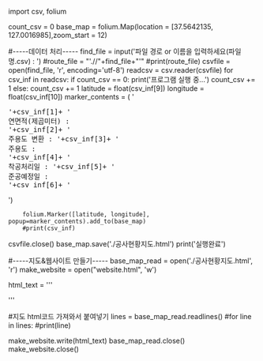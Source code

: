 import csv, folium

count_csv = 0
base_map = folium.Map(location = [37.5642135, 127.0016985],zoom_start = 12)


#-----데이터 처리-----
find_file = input('파일 경로 or 이름을 입력하세요(파일명.csv) : ')
#route_file = "'.//"+find_file+"'"
#print(route_file)
csvfile = open(find_file, 'r', encoding='utf-8')
readcsv = csv.reader(csvfile)
for csv_inf in readcsv:
    if count_csv == 0:
        print('프로그램 실행 중...')
        count_csv += 1
    else:
        count_csv += 1
        latitude = float(csv_inf[9])
        longitude = float(csv_inf[10])
        marker_contents = (
            '<pre>'+csv_inf[1]+
            '<br>연면적(제곱미터) : '+csv_inf[2]+
            '<br>주용도 변환 : '+csv_inf[3]+
            '<br>주용도 : '+csv_inf[4]+
            '<br>착공처리일 : '+csv_inf[5]+
            '<br>준공예정일 : '+csv_inf[6]+
            '</pre>') 
            
        folium.Marker([latitude, longitude], popup=marker_contents).add_to(base_map)
        #print(csv_inf)
        
csvfile.close()
base_map.save('./공사현황지도.html')
print('실행완료')
    
    
#-----지도&웹사이트 만들기-----
base_map_read = open('./공사현황지도.html', 'r')
make_website = open("website.html", 'w')

html_text = '''
<!DOCTYPE html>
<html>
<head>
   <meta charset="UTF-8">
   <style>
        header{border-bottom:1px solid gray;padding:20px;}
        nav{border-right:1px solid gray; width:250px; height:600px; float:left;}
        article{width:700px;height:600px;float:left;}
    </style>
</head>
<body>

</body>
</html>
'''


#지도 html코드 가져와서 붙여넣기
lines = base_map_read.readlines()
#for line in lines:
    #print(line)

make_website.write(html_text)
base_map_read.close()
make_website.close()
